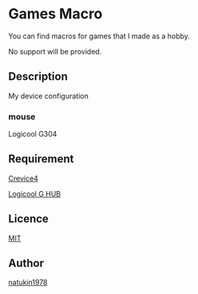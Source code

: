 Games Macro
====

You can find macros for games that I made as a hobby.

No support will be provided.

## Description

My device configuration

### mouse

Logicool G304

## Requirement

[Crevice4](https://www.microsoft.com/ja-jp/p/crevice-4/9nzxvrj73xj0)

[Logicool G HUB](https://gaming.logicool.co.jp/ja-jp/innovation/g-hub.html)

## Licence

[MIT](https://github.com/natukin1978/GamesMacro/blob/main/LICENSE)

## Author

[natukin1978](https://github.com/natukin1978)
